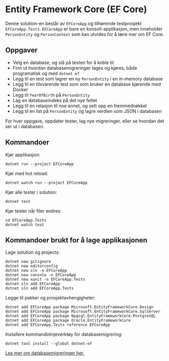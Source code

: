 # Entity Framework Core (EF Core)

Denne solution-en består av `EFCoreApp` og tilhørende testprosjekt `EFCoreApp.Tests`.
`EFCoreApp` er bare en konsoll-applikasjon, men inneholder `PersonEntity` og `PersonContext` som kan utvides for å lære mer om EF Core.

## Oppgaver

- Velg en database, og slå på testen for å koble til
- Finn ut hvordan databasemigreringer lages og kjøres, både programatisk og med `dotnet ef`
- Legg til en test som lagrer en ny `PersonEntity` i en in-memory database
- Legg til en tilsvarende test som som bruker en database kjørende med Docker
- Legg til `YearOfBirth` på `PersonEntity`
- Lag en databaseindeks på det nye feltet
- Legg til en relasjon til noe annet, og sett opp en fremmednøkkel
- Legg til en list på `PersonEntity` og lagre verdien som JSON i databasen

For hver oppgave, oppdater tester, lag nye migreringer, eller se hvordan det ser ut i databasen.

## Kommandoer

Kjør applikasjon:

```
dotnet run --project EFCoreApp
```

Kjør med hot reload:

```
dotnet watch run --project EFCoreApp
```

Kjør alle tester i solution:

```
dotnet test
```

Kjør tester når filer endres:

```
cd EFCoreApp.Tests
dotnet watch test
```

## Kommandoer brukt for å lage applikasjonen

Lage solution og projects:

```
dotnet new gitignore
dotnet new editorconfig
dotnet new sln -n EFCoreApp
dotnet new console -n EFCoreApp
dotnet new xunit -n EFCoreApp.Tests
dotnet sln add EFCoreApp
dotnet sln add EFCoreApp.Tests
```

Legge til pakker og prosjektavhengigheter:

```
dotnet add EFCoreApp package Microsoft.EntityFrameworkCore.Design
dotnet add EFCoreApp package Microsoft.EntityFrameworkCore.SqlServer
dotnet add EFCoreApp package Npgsql.EntityFrameworkCore.PostgreSQL
dotnet add EFCoreApp package Oracle.EntityFrameworkCore
dotnet add EFCoreApp.Tests reference EFCoreApp
```

Installere kommandolinjeverktøy for databasemigrering:

```
dotnet tool install --global dotnet-ef
```

[Les mer om databasemigreringer her.](https://learn.microsoft.com/en-us/ef/core/get-started/overview/first-app?tabs=netcore-cli#create-the-database)
